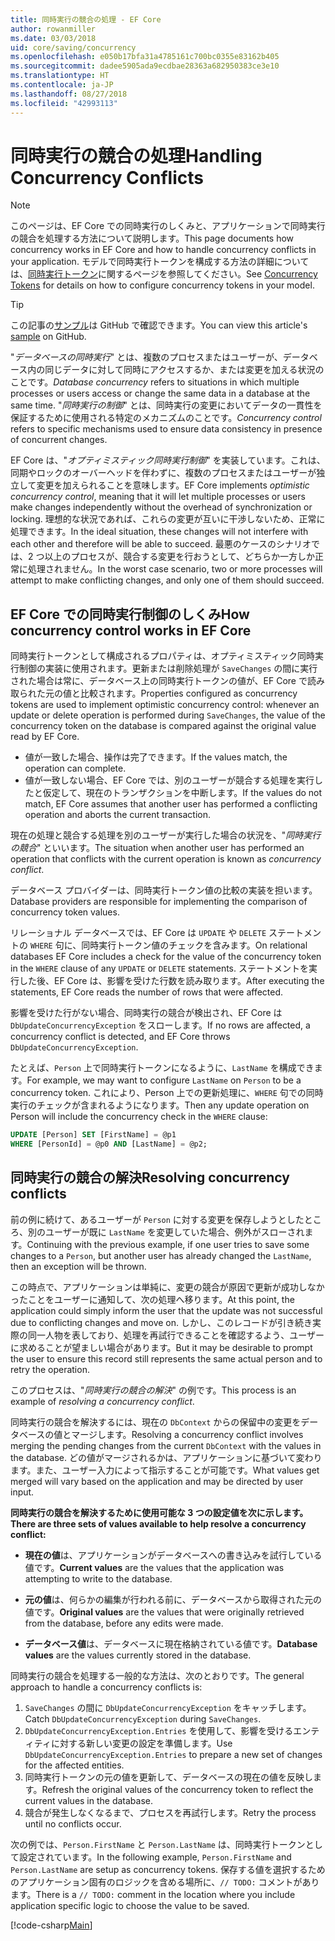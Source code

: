 ```yaml
---
title: 同時実行の競合の処理 - EF Core
author: rowanmiller
ms.date: 03/03/2018
uid: core/saving/concurrency
ms.openlocfilehash: e050b17bfa31a4785161c700bc0355e83162b405
ms.sourcegitcommit: dadee5905ada9ecdbae28363a682950383ce3e10
ms.translationtype: HT
ms.contentlocale: ja-JP
ms.lasthandoff: 08/27/2018
ms.locfileid: "42993113"
---
```

# <a name="handling-concurrency-conflicts"></a><span data-ttu-id="93b71-102">同時実行の競合の処理</span><span class="sxs-lookup"><span data-stu-id="93b71-102">Handling Concurrency Conflicts</span></span>

> [!NOTE]
> <span data-ttu-id="93b71-103">このページは、EF Core での同時実行のしくみと、アプリケーションで同時実行の競合を処理する方法について説明します。</span><span class="sxs-lookup"><span data-stu-id="93b71-103">This page documents how concurrency works in EF Core and how to handle concurrency conflicts in your application.</span></span> <span data-ttu-id="93b71-104">モデルで同時実行トークンを構成する方法の詳細については、[同時実行トークン](xref:core/modeling/concurrency)に関するページを参照してください。</span><span class="sxs-lookup"><span data-stu-id="93b71-104">See [Concurrency Tokens](xref:core/modeling/concurrency) for details on how to configure concurrency tokens in your model.</span></span>

> [!TIP]
> <span data-ttu-id="93b71-105">この記事の[サンプル](https://github.com/aspnet/EntityFramework.Docs/tree/master/samples/core/Saving/Saving/Concurrency/)は GitHub で確認できます。</span><span class="sxs-lookup"><span data-stu-id="93b71-105">You can view this article's [sample](https://github.com/aspnet/EntityFramework.Docs/tree/master/samples/core/Saving/Saving/Concurrency/) on GitHub.</span></span>

<span data-ttu-id="93b71-106">"_データベースの同時実行_" とは、複数のプロセスまたはユーザーが、データベース内の同じデータに対して同時にアクセスするか、または変更を加える状況のことです。</span><span class="sxs-lookup"><span data-stu-id="93b71-106">_Database concurrency_ refers to situations in which multiple processes or users access or change the same data in a database at the same time.</span></span> <span data-ttu-id="93b71-107">"_同時実行の制御_" とは、同時実行の変更においてデータの一貫性を保証するために使用される特定のメカニズムのことです。</span><span class="sxs-lookup"><span data-stu-id="93b71-107">_Concurrency control_ refers to specific mechanisms used to ensure data consistency in presence of concurrent changes.</span></span>

<span data-ttu-id="93b71-108">EF Core は、"_オプティミスティック同時実行制御_" を実装しています。これは、同期やロックのオーバーヘッドを伴わずに、複数のプロセスまたはユーザーが独立して変更を加えられることを意味します。</span><span class="sxs-lookup"><span data-stu-id="93b71-108">EF Core implements _optimistic concurrency control_, meaning that it will let multiple processes or users make changes independently without the overhead of synchronization or locking.</span></span> <span data-ttu-id="93b71-109">理想的な状況であれば、これらの変更が互いに干渉しないため、正常に処理できます。</span><span class="sxs-lookup"><span data-stu-id="93b71-109">In the ideal situation, these changes will not interfere with each other and therefore will be able to succeed.</span></span> <span data-ttu-id="93b71-110">最悪のケースのシナリオでは、2 つ以上のプロセスが、競合する変更を行おうとして、どちらか一方しか正常に処理されません。</span><span class="sxs-lookup"><span data-stu-id="93b71-110">In the worst case scenario, two or more processes will attempt to make conflicting changes, and only one of them should succeed.</span></span>

## <a name="how-concurrency-control-works-in-ef-core"></a><span data-ttu-id="93b71-111">EF Core での同時実行制御のしくみ</span><span class="sxs-lookup"><span data-stu-id="93b71-111">How concurrency control works in EF Core</span></span>

<span data-ttu-id="93b71-112">同時実行トークンとして構成されるプロパティは、オプティミスティック同時実行制御の実装に使用されます。更新または削除処理が `SaveChanges` の間に実行された場合は常に、データベース上の同時実行トークンの値が、EF Core で読み取られた元の値と比較されます。</span><span class="sxs-lookup"><span data-stu-id="93b71-112">Properties configured as concurrency tokens are used to implement optimistic concurrency control: whenever an update or delete operation is performed during `SaveChanges`, the value of the concurrency token on the database is compared against the original value read by EF Core.</span></span>

- <span data-ttu-id="93b71-113">値が一致した場合、操作は完了できます。</span><span class="sxs-lookup"><span data-stu-id="93b71-113">If the values match, the operation can complete.</span></span>
- <span data-ttu-id="93b71-114">値が一致しない場合、EF Core では、別のユーザーが競合する処理を実行したと仮定して、現在のトランザクションを中断します。</span><span class="sxs-lookup"><span data-stu-id="93b71-114">If the values do not match, EF Core assumes that another user has performed a conflicting operation and aborts the current transaction.</span></span>

<span data-ttu-id="93b71-115">現在の処理と競合する処理を別のユーザーが実行した場合の状況を、"_同時実行の競合_" といいます。</span><span class="sxs-lookup"><span data-stu-id="93b71-115">The situation when another user has performed an operation that conflicts with the current operation is known as _concurrency conflict_.</span></span>

<span data-ttu-id="93b71-116">データベース プロバイダーは、同時実行トークン値の比較の実装を担います。</span><span class="sxs-lookup"><span data-stu-id="93b71-116">Database providers are responsible for implementing the comparison of concurrency token values.</span></span>

<span data-ttu-id="93b71-117">リレーショナル データベースでは、EF Core は `UPDATE` や `DELETE` ステートメントの `WHERE` 句に、同時実行トークン値のチェックを含みます。</span><span class="sxs-lookup"><span data-stu-id="93b71-117">On relational databases EF Core includes a check for the value of the concurrency token in the `WHERE` clause of any `UPDATE` or `DELETE` statements.</span></span> <span data-ttu-id="93b71-118">ステートメントを実行した後、EF Core は、影響を受けた行数を読み取ります。</span><span class="sxs-lookup"><span data-stu-id="93b71-118">After executing the statements, EF Core reads the number of rows that were affected.</span></span>

<span data-ttu-id="93b71-119">影響を受けた行がない場合、同時実行の競合が検出され、EF Core は `DbUpdateConcurrencyException` をスローします。</span><span class="sxs-lookup"><span data-stu-id="93b71-119">If no rows are affected, a concurrency conflict is detected, and EF Core throws `DbUpdateConcurrencyException`.</span></span>

<span data-ttu-id="93b71-120">たとえば、`Person` 上で同時実行トークンになるように、`LastName` を構成できます。</span><span class="sxs-lookup"><span data-stu-id="93b71-120">For example, we may want to configure `LastName` on `Person` to be a concurrency token.</span></span> <span data-ttu-id="93b71-121">これにより、Person 上での更新処理に、`WHERE` 句での同時実行のチェックが含まれるようになります。</span><span class="sxs-lookup"><span data-stu-id="93b71-121">Then any update operation on Person will include the concurrency check in the `WHERE` clause:</span></span>

``` sql
UPDATE [Person] SET [FirstName] = @p1
WHERE [PersonId] = @p0 AND [LastName] = @p2;
```

## <a name="resolving-concurrency-conflicts"></a><span data-ttu-id="93b71-122">同時実行の競合の解決</span><span class="sxs-lookup"><span data-stu-id="93b71-122">Resolving concurrency conflicts</span></span>

<span data-ttu-id="93b71-123">前の例に続けて、あるユーザーが `Person` に対する変更を保存しようとしたところ、別のユーザーが既に `LastName` を変更していた場合、例外がスローされます。</span><span class="sxs-lookup"><span data-stu-id="93b71-123">Continuing with the previous example, if one user tries to save some changes to a `Person`, but another user has already changed the `LastName`, then an exception will be thrown.</span></span>

<span data-ttu-id="93b71-124">この時点で、アプリケーションは単純に、変更の競合が原因で更新が成功しなかったことをユーザーに通知して、次の処理へ移ります。</span><span class="sxs-lookup"><span data-stu-id="93b71-124">At this point, the application could simply inform the user that the update was not successful due to conflicting changes and move on.</span></span> <span data-ttu-id="93b71-125">しかし、このレコードが引き続き実際の同一人物を表しており、処理を再試行できることを確認するよう、ユーザーに求めることが望ましい場合があります。</span><span class="sxs-lookup"><span data-stu-id="93b71-125">But it may be desirable to prompt the user to ensure this record still represents the same actual person and to retry the operation.</span></span>

<span data-ttu-id="93b71-126">このプロセスは、"_同時実行の競合の解決_" の例です。</span><span class="sxs-lookup"><span data-stu-id="93b71-126">This process is an example of _resolving a concurrency conflict_.</span></span>

<span data-ttu-id="93b71-127">同時実行の競合を解決するには、現在の `DbContext` からの保留中の変更をデータベースの値とマージします。</span><span class="sxs-lookup"><span data-stu-id="93b71-127">Resolving a concurrency conflict involves merging the pending changes from the current `DbContext` with the values in the database.</span></span> <span data-ttu-id="93b71-128">どの値がマージされるかは、アプリケーションに基づいて変わります。また、ユーザー入力によって指示することが可能です。</span><span class="sxs-lookup"><span data-stu-id="93b71-128">What values get merged will vary based on the application and may be directed by user input.</span></span>

<span data-ttu-id="93b71-129">**同時実行の競合を解決するために使用可能な 3 つの設定値を次に示します。**</span><span class="sxs-lookup"><span data-stu-id="93b71-129">**There are three sets of values available to help resolve a concurrency conflict:**</span></span>

* <span data-ttu-id="93b71-130">**現在の値**は、アプリケーションがデータベースへの書き込みを試行している値です。</span><span class="sxs-lookup"><span data-stu-id="93b71-130">**Current values** are the values that the application was attempting to write to the database.</span></span>

* <span data-ttu-id="93b71-131">**元の値**は、何らかの編集が行われる前に、データベースから取得された元の値です。</span><span class="sxs-lookup"><span data-stu-id="93b71-131">**Original values** are the values that were originally retrieved from the database, before any edits were made.</span></span>

* <span data-ttu-id="93b71-132">**データベース値**は、データベースに現在格納されている値です。</span><span class="sxs-lookup"><span data-stu-id="93b71-132">**Database values** are the values currently stored in the database.</span></span>

<span data-ttu-id="93b71-133">同時実行の競合を処理する一般的な方法は、次のとおりです。</span><span class="sxs-lookup"><span data-stu-id="93b71-133">The general approach to handle a concurrency conflicts is:</span></span>

1. <span data-ttu-id="93b71-134">`SaveChanges` の間に `DbUpdateConcurrencyException` をキャッチします。</span><span class="sxs-lookup"><span data-stu-id="93b71-134">Catch `DbUpdateConcurrencyException` during `SaveChanges`.</span></span>
2. <span data-ttu-id="93b71-135">`DbUpdateConcurrencyException.Entries` を使用して、影響を受けるエンティティに対する新しい変更の設定を準備します。</span><span class="sxs-lookup"><span data-stu-id="93b71-135">Use `DbUpdateConcurrencyException.Entries` to prepare a new set of changes for the affected entities.</span></span>
3. <span data-ttu-id="93b71-136">同時実行トークンの元の値を更新して、データベースの現在の値を反映します。</span><span class="sxs-lookup"><span data-stu-id="93b71-136">Refresh the original values of the concurrency token to reflect the current values in the database.</span></span>
4. <span data-ttu-id="93b71-137">競合が発生しなくなるまで、プロセスを再試行します。</span><span class="sxs-lookup"><span data-stu-id="93b71-137">Retry the process until no conflicts occur.</span></span>

<span data-ttu-id="93b71-138">次の例では、`Person.FirstName` と `Person.LastName` は、同時実行トークンとして設定されています。</span><span class="sxs-lookup"><span data-stu-id="93b71-138">In the following example, `Person.FirstName` and `Person.LastName` are setup as concurrency tokens.</span></span> <span data-ttu-id="93b71-139">保存する値を選択するためのアプリケーション固有のロジックを含める場所に、`// TODO:` コメントがあります。</span><span class="sxs-lookup"><span data-stu-id="93b71-139">There is a `// TODO:` comment in the location where you include application specific logic to choose the value to be saved.</span></span>

[!code-csharp[Main](../../../samples/core/Saving/Saving/Concurrency/Sample.cs?name=ConcurrencyHandlingCode&highlight=34-35)]
